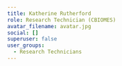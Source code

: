 ```yaml
---
title: Katherine Rutherford
role: Research Technician (CBIOMES)
avatar_filename: avatar.jpg
social: []
superuser: false
user_groups:
  - Research Technicians
---
```

